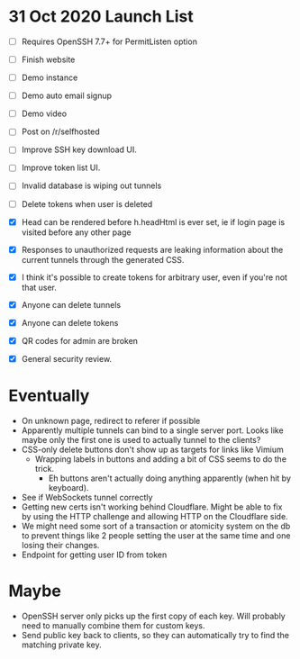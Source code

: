 # 31 Oct 2020 Launch List

- [ ] Requires OpenSSH 7.7+ for PermitListen option
- [ ] Finish website
- [ ] Demo instance
- [ ] Demo auto email signup
- [ ] Demo video
- [ ] Post on /r/selfhosted
- [ ] Improve SSH key download UI.
- [ ] Improve token list UI.
- [ ] Invalid database is wiping out tunnels
- [ ] Delete tokens when user is deleted
- [x] Head can be rendered before h.headHtml is ever set, ie if login page is visited before any other page
- [x] Responses to unauthorized requests are leaking information about the current tunnels through the generated CSS.
- [x] I think it's possible to create tokens for arbitrary user, even if you're not that user.
- [x] Anyone can delete tunnels
- [x] Anyone can delete tokens
- [x] QR codes for admin are broken
- [x] General security review.


# Eventually 

* On unknown page, redirect to referer if possible
* Apparently multiple tunnels can bind to a single server port. Looks like
  maybe only the first one is used to actually tunnel to the clients?
* CSS-only delete buttons don't show up as targets for links like Vimium
  * Wrapping labels in buttons and adding a bit of CSS seems to do the trick.
    * Eh buttons aren't actually doing anything apparently (when hit by
      keyboard).
* See if WebSockets tunnel correctly
* Getting new certs isn't working behind Cloudflare. Might be able to fix by
  using the HTTP challenge and allowing HTTP on the Cloudflare side.
* We might need some sort of a transaction or atomicity system on the db to
  prevent things like 2 people setting the user at the same time and one losing
  their changes.
* Endpoint for getting user ID from token


# Maybe

* OpenSSH server only picks up the first copy of each key. Will probably need
  to manually combine them for custom keys.
* Send public key back to clients, so they can automatically try to find the
  matching private key.
